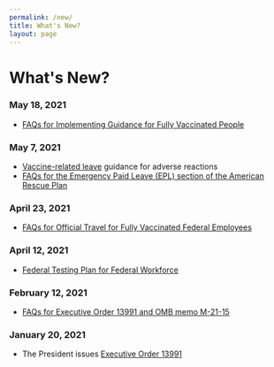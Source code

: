 ```yaml
---
permalink: /new/
title: What's New?
layout: page
---
```


# What's New?

### May 18, 2021

- [FAQs for Implementing Guidance for Fully Vaccinated People](../faq/mask-wearing/)

### May 7, 2021

- [Vaccine-related leave](../faq/leave/#vaccine-related-leave) guidance for adverse reactions
- [FAQs for the Emergency Paid Leave (EPL) section of the American Rescue Plan](../faq/leave/#emergency-paid-leave)

### April 23, 2021

- [FAQs for Official Travel for Fully Vaccinated Federal Employees](../faq/travel/)

### April 12, 2021

- [Federal Testing Plan for Federal Workforce](../overview)

### February 12, 2021

- [FAQs for Executive Order 13991 and OMB memo M-21-15](../overview)

### January 20, 2021

- The President issues [Executive Order 13991](../overview)
